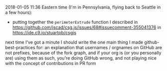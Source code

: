 2018-01-05 11:36 Eastern time (I'm in Pennsylvania, flying back to Seattle in a few hours):

- putting together the `perimeterExtrude` function I described in https://github.com/jscad/csg.js/issues/68#issuecomment-355041376 in https://ide.c9.io/stuartpb/csgjs

next time I've got a minute I should write the one main thing I made github-best-practices for: an explanation that usernames / orgnames on GitHub are not prefixes, because of the fork graph, and if your org is (or you personally are) using them as such, you're doing GitHub wrong, and not playing nice with the concept of contributions in PR form
